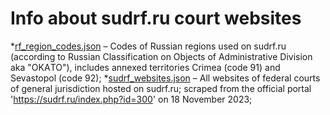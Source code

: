 # Info about sudrf.ru court websites

*[rf_region_codes.json](rf_region_codes.json) – Codes of Russian regions used on sudrf.ru (according to Russian Classification on Objects of Administrative Division aka "OKAТО"), includes annexed territories Crimea (code 91) and Sevastopol (code 92);
*[sudrf_websites.json](sudrf_websites.json) – All websites of federal courts of general jurisdiction hosted on sudrf.ru; scraped from the official portal 'https://sudrf.ru/index.php?id=300' on 18 November 2023;

